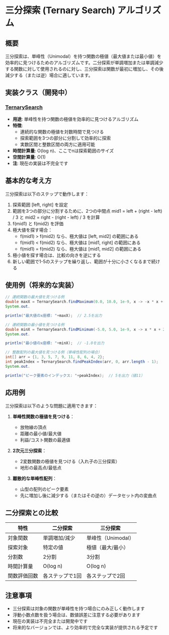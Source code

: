 # 三分探索 (Ternary Search) アルゴリズム

## 概要

三分探索は、単峰性（Unimodal）を持つ関数の極値（最大値または最小値）を効率的に見つけるためのアルゴリズムです。二分探索が単調増加または単調減少する関数に対して使用されるのに対し、三分探索は関数が最初に増加し、その後減少する（または逆）場合に適しています。

## 実装クラス（開発中）

### [TernarySearch](./src/TernarySearch.java)

- **用途**: 単峰性を持つ関数の極値を効率的に見つけるアルゴリズム
- **特徴**:
	- 連続的な関数の極値を対数時間で見つける
	- 探索範囲を3つの部分に分割して効率的に探索
	- 実数区間と整数区間の両方に適用可能
- **時間計算量**: O(log n)、ここでnは探索範囲のサイズ
- **空間計算量**: O(1)
- **注**: 現在の実装は不完全です

## 基本的な考え方

三分探索は以下のステップで動作します：

1. 探索範囲 [left, right] を設定
2. 範囲を3つの部分に分割するために、2つの中間点 mid1 = left + (right - left) / 3 と mid2 = right - (right - left) / 3 を計算
3. f(mid1) と f(mid2) を評価
4. 極大値を探す場合：
	- f(mid1) > f(mid2) なら、極大値は [left, mid2] の範囲にある
	- f(mid1) < f(mid2) なら、極大値は [mid1, right] の範囲にある
	- f(mid1) = f(mid2) なら、極大値は [mid1, mid2] の範囲にある
5. 極小値を探す場合は、比較の向きを逆にする
6. 新しい範囲で1-5のステップを繰り返し、範囲が十分に小さくなるまで続ける

## 使用例（将来的な実装）

```java
// 連続関数の最大値を見つける例
double maxX = TernarySearch.findMaximum(0.0, 10.0, 1e-9, x -> -x * x + 5 * x + 3);
System.out.

println("最大値のx座標: "+maxX);  // 2.5を出力

// 連続関数の最小値を見つける例
double minX = TernarySearch.findMinimum(-5.0, 5.0, 1e-9, x -> x * x + 2 * x + 1);
System.out.

println("最小値のx座標: "+minX);  // -1.0を出力

// 整数配列の最大値を見つける例（単峰性配列の場合）
int[] arr = {1, 3, 5, 7, 9, 11, 8, 6, 4, 2};
int peakIndex = TernarySearch.findPeakIndex(arr, 0, arr.length - 1);
System.out.

println("ピーク要素のインデックス: "+peakIndex);  // 5を出力（値11）
```

## 応用例

三分探索は以下のような問題に適用できます：

1. **単峰性関数の極値を見つける**：
	- 放物線の頂点
	- 距離の最小値/最大値
	- 利益/コスト関数の最適値

2. **2次元三分探索**：
	- 2変数関数の極値を見つける（入れ子の三分探索）
	- 地形の最高点/最低点

3. **離散的な単峰性配列**：
	- 山型の配列のピーク要素
	- 先に増加し後に減少する（またはその逆の）データセット内の変曲点

## 二分探索との比較

| 特性     | 二分探索     | 三分探索          |
|--------|----------|---------------|
| 対象関数   | 単調増加/減少  | 単峰性（Unimodal） |
| 探索対象   | 特定の値     | 極値（最大/最小）     |
| 分割数    | 2分割      | 3分割           |
| 時間計算量  | O(log n) | O(log n)      |
| 関数評価回数 | 各ステップで1回 | 各ステップで2回      |

## 注意事項

- 三分探索は対象の関数が単峰性を持つ場合にのみ正しく動作します
- 浮動小数点数を扱う場合は、数値誤差に注意する必要があります
- 現在の実装は不完全または開発中です
- 将来的なバージョンでは、より効率的で完全な実装が提供される予定です